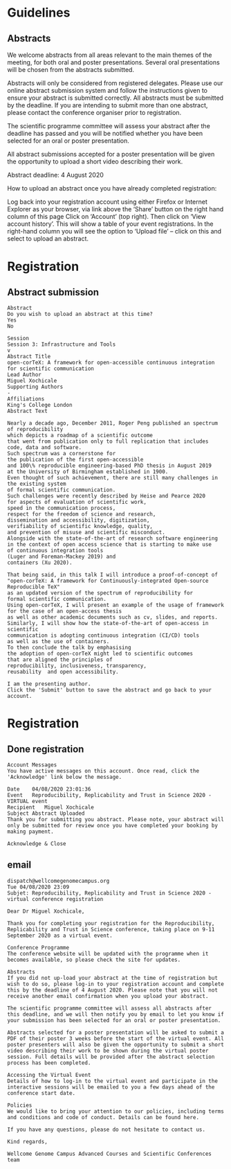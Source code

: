 # Guidelines

##  Abstracts
We welcome abstracts from all areas relevant to the main themes of the meeting, for both oral and poster presentations. Several oral presentations will be chosen from the abstracts submitted.

Abstracts will only be considered from registered delegates. Please use our online abstract submission system and follow the instructions given to ensure your abstract is submitted correctly. All abstracts must be submitted by the deadline. If you are intending to submit more than one abstract, please contact the conference organiser prior to registration.

The scientific programme committee will assess your abstract after the deadline has passed and you will be notified whether you have been selected for an oral or poster presentation.

All abstract submissions accepted for a poster presentation will be given the opportunity to upload a short video describing their work.

Abstract deadline: 4 August 2020

How to upload an abstract once you have already completed registration:

Log back into your registration account using either Firefox or Internet Explorer as your browser, via link above the ‘Share’ button on the right hand column of this page
Click on ‘Account’ (top right).
Then click on ‘View account history’. This will show a table of your event registrations.
In the right-hand column you will see the option to ‘Upload file’ – click on this and select to upload an abstract.




# Registration
## Abstract submission
```
Abstract
Do you wish to upload an abstract at this time?
Yes
No

Session
Session 3: Infrastructure and Tools
v
Abstract Title
open-corTeX: A framework for open-accessible continuous integration for scientific communication
Lead Author
Miguel Xochicale
Supporting Authors
-
Affiliations
King's College London
Abstract Text

Nearly a decade ago, December 2011, Roger Peng published an spectrum of reproducibility 
which depicts a roadmap of a scientific outcome
that went from publication only to full replication that includes code, data and software.
Such spectrum was a cornerstone for 
the publication of the first open-accessible 
and 100\% reproducible engineering-based PhD thesis in August 2019 
at the University of Birmingham established in 1900.
Even thought of such achievement, there are still many challenges in the existing system 
of formal scientific communication.
Such challenges were recently described by Heise and Pearce 2020
for aspects of evaluation of scientific work, 
speed in the communication process,
respect for the freedom of science and research,
dissemination and accessibility, digitization,
verifiability of scientific knowledge, quality, 
and prevention of misuse and scientific misconduct.
Alongside with the state-of-the-art of research software engineering
in the context of open access science that is starting to make use 
of continuous integration tools 
(Luger and Foreman-Mackey 2019) and 
containers (Xu 2020).

That being said, in this talk I will introduce a proof-of-concept of 
"open-corTeX: A framework for Continuously-integrated Open-source Reproducible TeX" 
as an updated version of the spectrum of reproducibility for 
formal scientific communication.
Using open-corTeX, I will present an example of the usage of framework 
for the case of an open-access thesis 
as well as other academic documents such as cv, slides, and reports. 
Similarly, I will show how the state-of-the-art of open-access in scientific 
communication is adopting continuous integration (CI/CD) tools
as well as the use of containers.
To then conclude the talk by emphasising 
the adoption of open-corTeX might led to scientific outcomes 
that are aligned the principles of 
reproducibility, inclusiveness, transparency,
reusability  and open accessibility.

I am the presenting author.
Click the 'Submit' button to save the abstract and go back to your account.
```
# Registration

## Done registration
```
Account Messages
You have active messages on this account. Once read, click the 'Acknowledge' link below the message.

Date	04/08/2020 23:01:36
Event	Reproducibility, Replicability and Trust in Science 2020 - VIRTUAL event
Recipient	Miguel Xochicale
Subject	Abstract Uploaded
Thank you for submitting you abstract. Please note, your abstract will only be submitted for review once you have completed your booking by making payment.

Acknowledge & Close
```

## email 
```
dispatch@wellcomegenomecampus.org
Tue 04/08/2020 23:09
Subjet: Reproducibility, Replicability and Trust in Science 2020 - virtual conference registration
 	
Dear Dr Miguel Xochicale,

Thank you for completing your registration for the Reproducibility, Replicability and Trust in Science conference, taking place on 9-11 September 2020 as a virtual event. 

Conference Programme
The conference website will be updated with the programme when it becomes available, so please check the site for updates.

Abstracts
If you did not up-load your abstract at the time of registration but wish to do so, please log-in to your registration account and complete this by the deadline of 4 August 2020. Please note that you will not receive another email confirmation when you upload your abstract.

The scientific programme committee will assess all abstracts after this deadline, and we will then notify you by email to let you know if your submission has been selected for an oral or poster presentation.

Abstracts selected for a poster presentation will be asked to submit a PDF of their poster 3 weeks before the start of the virtual event. All poster presenters will also be given the opportunity to submit a short video describing their work to be shown during the virtual poster session. Full details will be provided after the abstract selection process has been completed.

Accessing the Virtual Event
Details of how to log-in to the virtual event and participate in the interactive sessions will be emailed to you a few days ahead of the conference start date.

Policies
We would like to bring your attention to our policies, including terms and conditions and code of conduct. Details can be found here.

If you have any questions, please do not hesitate to contact us.

Kind regards,

Wellcome Genome Campus Advanced Courses and Scientific Conferences team
```
